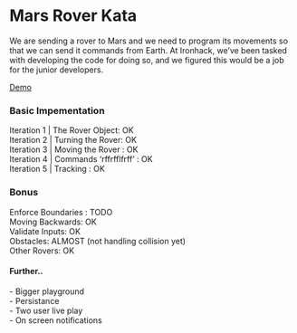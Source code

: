# Mars Rover Kata
<p>We are sending a rover to Mars and we need to program its movements so that we can send it commands from Earth. At Ironhack, we’ve been tasked with developing the code for doing so, and we figured this would be a job for the junior developers.<p>
<a href="https://nasarover.herokuapp.com">Demo<a/>

<h3>Basic Impementation</h3>
Iteration 1 | The Rover Object: OK<br>
Iteration 2 | Turning the Rover: OK<br>
Iteration 3 | Moving the Rover : OK<br>
Iteration 4 | Commands ‘rffrfflfrff’ : OK<br>
Iteration 5 | Tracking : OK<br>

<h3>Bonus</h3>
Enforce Boundaries : TODO<br>
Moving Backwards: OK <br>
Validate Inputs: OK<br>
Obstacles: ALMOST (not handling collision yet)<br>
Other Rovers: OK<br>

<h4>Further..</h4>
- Bigger playground
<br>- Persistance
<br>- Two user live play
<br>- On screen notifications